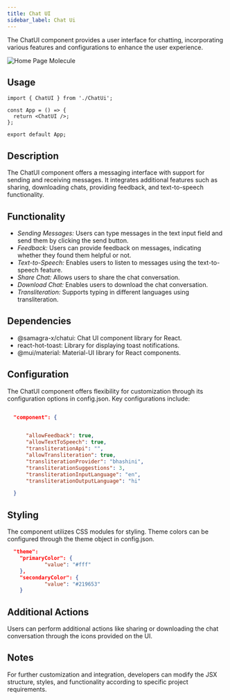```yaml
---
title: Chat UI
sidebar_label: Chat Ui
---
```


<head>
  <title> Chat Ui </title>
  <meta name="description" content="your meta content goes here" />
</head>

The ChatUI component provides a user interface for chatting, incorporating various features and configurations to enhance the user experience.

<img src="/img/molecules/chatui.png" alt="Home Page Molecule" />

## Usage

```tsx
import { ChatUI } from './ChatUi';

const App = () => {
  return <ChatUI />;
};

export default App;
```

## Description

The ChatUI component offers a messaging interface with support for sending and receiving messages. It integrates additional features such as sharing, downloading chats, providing feedback, and text-to-speech functionality.

## Functionality

- _Sending Messages:_ Users can type messages in the text input field and send them by clicking the send button.
- _Feedback:_ Users can provide feedback on messages, indicating whether they found them helpful or not.
- _Text-to-Speech:_ Enables users to listen to messages using the text-to-speech feature.
- _Share Chat:_ Allows users to share the chat conversation.
- _Download Chat:_ Enables users to download the chat conversation.
- _Transliteration:_ Supports typing in different languages using transliteration.

## Dependencies

- @samagra-x/chatui: Chat UI component library for React.
- react-hot-toast: Library for displaying toast notifications.
- @mui/material: Material-UI library for React components.

## Configuration

The ChatUI component offers flexibility for customization through its configuration options in config.json. Key configurations include:

```json

  "component": {


      "allowFeedback": true,
      "allowTextToSpeech": true,
      "transliterationApi": "",
      "allowTransliteration": true,
      "transliterationProvider": "bhashini",
      "transliterationSuggestions": 3,
      "transliterationInputLanguage": "en",
      "transliterationOutputLanguage": "hi"

  }
```

## Styling

The component utilizes CSS modules for styling. Theme colors can be configured through the theme object in config.json.

```json
  "theme":
    "primaryColor": {
            "value": "#fff"
    },
    "secondaryColor": {
            "value": "#219653"
    }
```

## Additional Actions

Users can perform additional actions like sharing or downloading the chat conversation through the icons provided on the UI.

## Notes

For further customization and integration, developers can modify the JSX structure, styles, and functionality according to specific project requirements.
